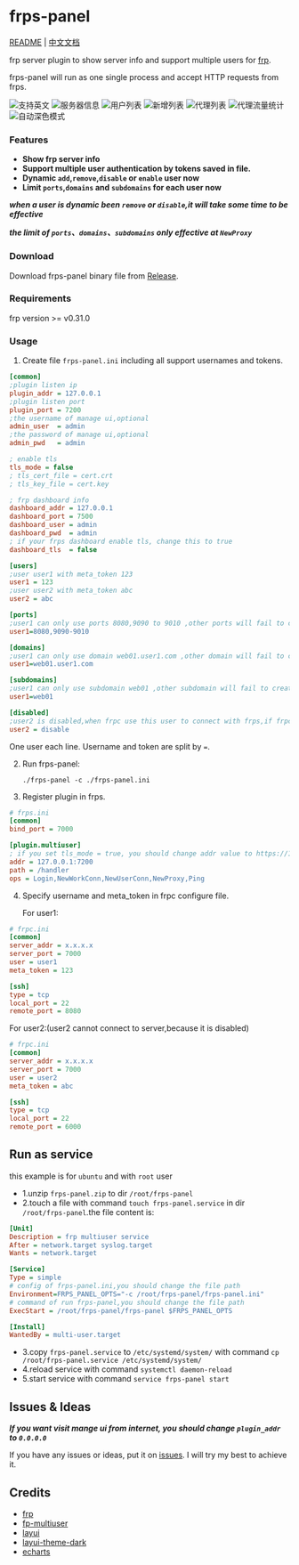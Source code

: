 # frps-panel

[README](README.md) | [中文文档](README_zh.md)

frp server plugin to show server info and support multiple users for [frp](https://github.com/fatedier/frp).

frps-panel will run as one single process and accept HTTP requests from frps.

![支持英文](screenshots/i18n.png)
![服务器信息](screenshots/server%20info.png)
![用户列表](screenshots/user%20list.png)
![新增列表](screenshots/new%20user.png)
![代理列表](screenshots/proxy%20list.png)
![代理流量统计](screenshots/proxy%20traffic%20statistics.png)
![自动深色模式](screenshots/dark%20mode.png)

### Features

+ **Show frp server info**
+ **Support multiple user authentication by tokens saved in file.**
+ **Dynamic `add`,`remove`,`disable` or `enable` user now**
+ **Limit `ports`,`domains` and `subdomains` for each user now**

***when a user is dynamic been `remove` or `disable`,it will take some time to be effective***

***the limit of `ports`、`domains`、`subdomains` only effective at `NewProxy`***

### Download

Download frps-panel binary file from [Release](../../releases).

### Requirements

frp version >= v0.31.0

### Usage

1. Create file `frps-panel.ini` including all support usernames and tokens.

```ini
[common]
;plugin listen ip
plugin_addr = 127.0.0.1
;plugin listen port
plugin_port = 7200
;the username of manage ui,optional
admin_user  = admin
;the password of manage ui,optional
admin_pwd   = admin

; enable tls
tls_mode = false
; tls_cert_file = cert.crt
; tls_key_file = cert.key

; frp dashboard info
dashboard_addr = 127.0.0.1
dashboard_port = 7500
dashboard_user = admin
dashboard_pwd  = admin
; if your frps dashboard enable tls, change this to true
dashboard_tls  = false

[users]
;user user1 with meta_token 123
user1 = 123
;user user2 with meta_token abc
user2 = abc

[ports]
;user1 can only use ports 8080,9090 to 9010 ,other ports will fail to create proxy (frpc can normally startup)
user1=8080,9090-9010

[domains]
;user1 can only use domain web01.user1.com ,other domain will fail to create proxy (frpc can normally startup)
user1=web01.user1.com

[subdomains]
;user1 can only use subdomain web01 ,other subdomain will fail to create proxy (frpc can normally startup)
user1=web01

[disabled]
;user2 is disabled,when frpc use this user to connect with frps,if frpc is not startup,it cannot startup,if it's already startup,it will always show error logs on console
user2 = disable
```

   One user each line. Username and token are split by `=`.

2. Run frps-panel:

   `./frps-panel -c ./frps-panel.ini`

3. Register plugin in frps.

```ini
# frps.ini
[common]
bind_port = 7000

[plugin.multiuser]
; if you set tls_mode = true, you should change addr value to https://127.0.0.1:7200
addr = 127.0.0.1:7200
path = /handler
ops = Login,NewWorkConn,NewUserConn,NewProxy,Ping
```

4. Specify username and meta_token in frpc configure file.

   For user1:

```ini
# frpc.ini
[common]
server_addr = x.x.x.x
server_port = 7000
user = user1
meta_token = 123

[ssh]
type = tcp
local_port = 22
remote_port = 8080
```

   For user2:(user2 cannot connect to server,because it is disabled)

```ini
# frpc.ini
[common]
server_addr = x.x.x.x
server_port = 7000
user = user2
meta_token = abc

[ssh]
type = tcp
local_port = 22
remote_port = 6000
```

## Run as service

this example is for `ubuntu` and with `root` user

+ 1.unzip `frps-panel.zip` to dir `/root/frps-panel`
+ 2.touch a file with command `touch frps-panel.service` in dir `/root/frps-panel`.the file content is:
```ini
[Unit]
Description = frp multiuser service
After = network.target syslog.target
Wants = network.target

[Service]
Type = simple
# config of frps-panel.ini,you should change the file path
Environment=FRPS_PANEL_OPTS="-c /root/frps-panel/frps-panel.ini"
# command of run frps-panel,you should change the file path
ExecStart = /root/frps-panel/frps-panel $FRPS_PANEL_OPTS

[Install]
WantedBy = multi-user.target
```
+ 3.copy `frps-panel.service` to `/etc/systemd/system/` with command `cp /root/frps-panel.service /etc/systemd/system/`
+ 4.reload service with command `systemctl daemon-reload`
+ 5.start service with command `service frps-panel start`

## Issues & Ideas

___If you want visit mange ui from internet, you should change `plugin_addr` to `0.0.0.0`___

If you have any issues or ideas, put it on [issues](https://github.com/yhl452493373/frps-panel/issues). I will try my best to achieve it.

## Credits

+ [frp](https://github.com/fatedier/frp)
+ [fp-multiuser](https://github.com/gofrp/fp-multiuser)
+ [layui](https://github.com/layui/layui)
+ [layui-theme-dark](https://github.com/Sight-wcg/layui-theme-dark)
+ [echarts](https://github.com/apache/echarts)
